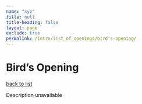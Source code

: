 ```yaml
---
name: "xyz"
title: null
title-heading: false
layout: page
exclude: true
permalink: /intro/list_of_openings/bird’s-opening/
---
```


# Bird’s Opening

[back to list](../../list_of_openings)

Description unavailable